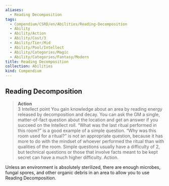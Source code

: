```yaml
---
aliases:
  - Reading Decomposition
tags:
  - Compendium/CSRD/en/Abilities/Reading-Decomposition
  - Ability
  - Ability/Action
  - Ability/Cost/3
  - Ability/Tier/Mid
  - Ability/Pool/Intellect
  - Ability/Categories/Magic
  - Ability/Categories/Fantasy/Modern
title: Reading Decomposition
collection: Abilities
kind: Compendium
---
```

## Reading Decomposition
>**Action**  
>3 Intellect point
You gain knowledge about an area by reading energy released by decomposition and decay. You can ask the GM a single, matter-of-fact question about the location and get an answer if you succeed on the Intellect roll. “What was the last ritual performed in this room?” is a good example of a simple question. “Why was this room used for a ritual?” is not an appropriate question, because it has more to do with the mindset of whoever performed the ritual than with qualities of the room. Simple questions usually have a difficulty of 2, but technical questions or those that involve facts meant to be kept secret can have a much higher difficulty. Action.

Unless an environment is absolutely sterilized, there are enough microbes, fungal spores, and other organic debris in an area to allow you to use Reading Decomposition.



